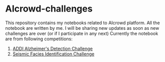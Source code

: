 # AIcrowd-challenges
This repository contains my notebooks related to AIcrowd platform. All the notebook are written by me. I will be sharing new updates as soon as new challenges are over (or if I participate in any next)
Currently the notebook are from following competitions:
1. [ADDI Alzheimer's Detection Challenge](https://www.aicrowd.com/challenges/addi-alzheimers-detection-challenge/notebooks)
2. [Seismic Facies Identification Challenge](https://www.aicrowd.com/challenges/seismic-facies-identification-challenge/notebooks)
